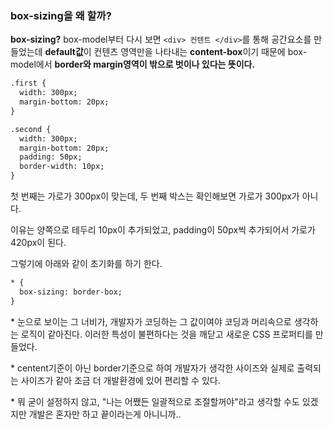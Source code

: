 ### box-sizing을 왜 할까?

**box-sizing?** box-model부터 다시 보면 ```<div> 컨텐트 </div>```를 통해 공간요소를 만들었는데 **default값**이 컨텐츠 영역만을 나타내는  **content-box**이기 때문에 box-model에서 **border와 margin영역이 밖으로 벗이나 있다는 뜻이다.** 

```html
.first {
  width: 300px;
  margin-bottom: 20px;
}

.second {
  width: 300px;
  margin-bottom: 20px;
  padding: 50px;
  border-width: 10px;
}
```

첫 번째는 가로가 300px이 맞는데, 두 번째 박스는 확인해보면 가로가 300px가 아니다. 

이유는 양쪽으로 테두리 10px이 추가되었고, padding이 50px씩 추가되어서 가로가 420px이 된다.



그렇기에 아래와 같이 초기화를 하기 한다.

```html
* {
  box-sizing: border-box;
}
```

\* 눈으로 보이는 그 너비가, 개발자가 코딩하는 그 값이여야 코딩과 머리속으로 생각하는 로직이 같아진다. 이러한 특성이 불편하다는 것을 깨닫고 새로운 CSS 프로퍼티를 만들었다.

\* centent기준이 아닌 border기준으로 하여  개발자가 생각한 사이즈와 실제로 출력되는 사이즈가 같아 조금 더 개발환경에 있어 편리할 수 있다. 

 \* 뭐 굳이 설정하지 않고, "나는 어쨌든 일괄적으로 조절할꺼야"라고 생각할 수도 있겠지만 개발은 혼자만 하고 끝이라는게 아니니까..
